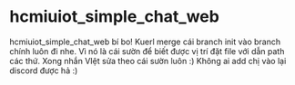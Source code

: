 # hcmiuiot_simple_chat_web
hcmiuiot_simple_chat_web
bí bo!
Kuerl merge cái branch init vào branch chính luôn đi nhe. Vì nó là cái sườn để biết được vị trí đặt file với dẫn path các thứ. Xong nhắn VIệt sửa theo cái sườn luôn :)
Không ai add chị vào lại discord được hả :) 
